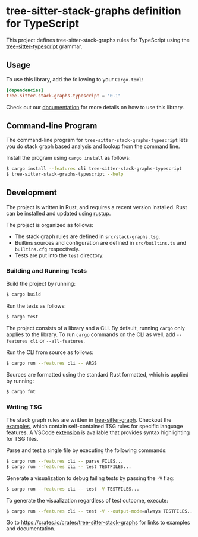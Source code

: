 # tree-sitter-stack-graphs definition for TypeScript

This project defines tree-sitter-stack-graphs rules for TypeScript using the [tree-sitter-typescript][] grammar.

[tree-sitter-typescript]: https://crates.io/crates/tree-sitter-typescript

## Usage

To use this library, add the following to your `Cargo.toml`:

``` toml
[dependencies]
tree-sitter-stack-graphs-typescript = "0.1"
```

Check out our [documentation](https://docs.rs/tree-sitter-stack-graphs-typescript/*/) for
more details on how to use this library.

## Command-line Program

The command-line program for `tree-sitter-stack-graphs-typescript` lets you do
stack graph based analysis and lookup from the command line.

Install the program using `cargo install` as follows:

``` sh
$ cargo install --features cli tree-sitter-stack-graphs-typescript
$ tree-sitter-stack-graphs-typescript --help
```

## Development

The project is written in Rust, and requires a recent version installed.
Rust can be installed and updated using [rustup][].

[rustup]: https://rustup.rs/


The project is organized as follows:

- The stack graph rules are defined in `src/stack-graphs.tsg`.
- Builtins sources and configuration are defined in `src/builtins.ts` and `builtins.cfg` respectively.
- Tests are put into the `test` directory.

### Building and Running Tests

Build the project by running:

``` sh
$ cargo build
```

Run the tests as follows:

``` sh
$ cargo test
```

The project consists of a library and a CLI.
By default, running `cargo` only applies to the library.
To run `cargo` commands on the CLI as well, add `--features cli` or `--all-features`.

Run the CLI from source as follows:

``` sh
$ cargo run --features cli -- ARGS
```

Sources are formatted using the standard Rust formatted, which is applied by running:

``` sh
$ cargo fmt
```

### Writing TSG

The stack graph rules are written in [tree-sitter-graph][]. Checkout the [examples][],
which contain self-contained TSG rules for specific language features. A VSCode
[extension][] is available that provides syntax highlighting for TSG files.

[tree-sitter-graph]: https://github.com/tree-sitter/tree-sitter-graph
[examples]: https://github.com/github/stack-graphs/blob/main/tree-sitter-stack-graphs/examples/
[extension]: https://marketplace.visualstudio.com/items?itemName=tree-sitter.tree-sitter-graph

Parse and test a single file by executing the following commands:

``` sh
$ cargo run --features cli -- parse FILES...
$ cargo run --features cli -- test TESTFILES...
```

Generate a visualization to debug failing tests by passing the `-V` flag:

``` sh
$ cargo run --features cli -- test -V TESTFILES...
```

To generate the visualization regardless of test outcome, execute:

``` sh
$ cargo run --features cli -- test -V --output-mode=always TESTFILES...
```

Go to https://crates.io/crates/tree-sitter-stack-graphs for links to examples and documentation.
